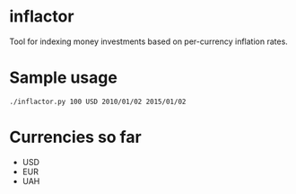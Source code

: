 # inflactor
Tool for indexing money investments based on per-currency inflation rates.

# Sample usage
```
./inflactor.py 100 USD 2010/01/02 2015/01/02
```

# Currencies so far
- USD
- EUR
- UAH
